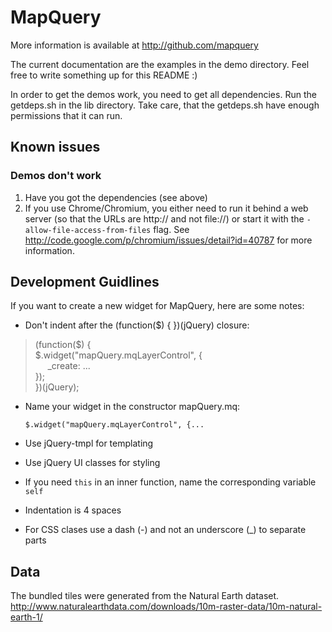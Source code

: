 MapQuery
=========

More information is available at http://github.com/mapquery

The current documentation are the examples in the demo directory. Feel free to write something up for this README :)

In order to get the demos work, you need to get all dependencies. Run the getdeps.sh in the lib directory. Take care, that the getdeps.sh have enough permissions that it can run.

Known issues
------------

### Demos don't work

1. Have you got the dependencies (see above)
2. If you use Chrome/Chromium, you either need to run it behind a web server (so that the URLs are http:// and not file://) or start it with the `-allow-file-access-from-files` flag. See http://code.google.com/p/chromium/issues/detail?id=40787 for more information.


Development Guidlines
---------------------

If you want to create a new widget for MapQuery, here are some notes:

 - Don't indent after the (function($) { })(jQuery) closure:

> (function($) {    
> $.widget("mapQuery.mqLayerControl", {    
> &nbsp;&nbsp;&nbsp;&nbsp; _create: ...        
> });    
> })(jQuery);    

 - Name your widget in the constructor mapQuery.mq<anameyoulike>:

    `$.widget("mapQuery.mqLayerControl", {...`

 - Use jQuery-tmpl for templating

 - Use jQuery UI classes for styling

 - If you need `this` in an inner function, name the corresponding variable `self`

 - Indentation is 4 spaces

 - For CSS clases use a dash (-) and not an underscore (_) to separate parts


Data
----

The bundled tiles were generated from the Natural Earth dataset.
http://www.naturalearthdata.com/downloads/10m-raster-data/10m-natural-earth-1/
